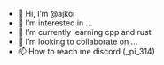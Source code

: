 - 👋 Hi, I’m @ajkoi
- 👀 I’m interested in ...
- 🌱 I’m currently learning cpp and rust
- 💞️ I’m looking to collaborate on ...
- 📫 How to reach me discord (_pi_314)

<!---
ajkoi/ajkoi is a ✨ special ✨ repository because its `README.md` (this file) appears on your GitHub profile.
You can click the Preview link to take a look at your changes.
--->

